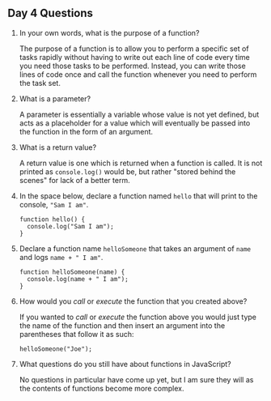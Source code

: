 ## Day 4 Questions

1. In your own words, what is the purpose of a function?

   The purpose of a function is to allow you to perform a specific set of tasks rapidly without having to write out each line of code every time you need those tasks to be performed.  Instead, you can write those lines of code once and call the function whenever you need to perform the task set.  

2. What is a parameter?

   A parameter is essentially a variable whose value is not yet defined, but acts as a placeholder for a value which will eventually be passed into the function in the form of an argument.  

3. What is a return value?

   A return value is one which is returned when a function is called.  It is not printed as `console.log()` would be, but rather "stored behind the scenes" for lack of a better term.

4. In the space below, declare a function named `hello` that will print to the console, `"Sam I am"`.

   ```
   function hello() {
     console.log("Sam I am");
   }
   ```

5. Declare a function name `helloSomeone` that takes an argument of `name` and logs `name + " I am"`.

   ```
   function helloSomeone(name) {
     console.log(name + " I am");
   }
   ```

6. How would you _call_ or _execute_ the function that you created above?

   If you wanted to _call_ or _execute_ the function above you would just type the name of the function and then insert an argument into the parentheses that follow it as such:

   ```
   helloSomeone("Joe");
   ```

7. What questions do you still have about functions in JavaScript?

   No questions in particular have come up yet, but I am sure they will as the contents of functions become more complex.
